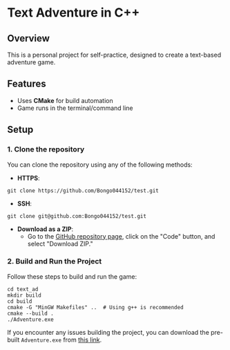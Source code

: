# Text Adventure in C++

## Overview

This is a personal project for self-practice, designed to create a text-based adventure game.

## Features

- Uses **CMake** for build automation
- Game runs in the terminal/command line

## Setup

### 1. Clone the repository

You can clone the repository using any of the following methods:

- **HTTPS**:
```shell
git clone https://github.com/Bongo044152/test.git
```

- **SSH**:
```shell
git clone git@github.com:Bongo044152/test.git
```

- **Download as a ZIP**:
  - Go to the [GitHub repository page](https://github.com/Bongo044152/test), click on the "Code" button, and select "Download ZIP."

### 2. Build and Run the Project

Follow these steps to build and run the game:

```shell
cd text_ad
mkdir build
cd build
cmake -G "MinGW Makefiles" ..  # Using g++ is recommended
cmake --build .
./Adventure.exe
```

If you encounter any issues building the project, you can download the pre-built `Adventure.exe` from [this link](https://github.com/Bongo044152/test/releases/download/homework/Adventure.exe).
